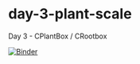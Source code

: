 # day-3-plant-scale
Day 3 - CPlantBox / CRootbox

[![Binder](https://mybinder.org/badge_logo.svg)](https://mybinder.org/v2/gh/water-fluxes/day-3-plant-scale-cplantbox/HEAD)
